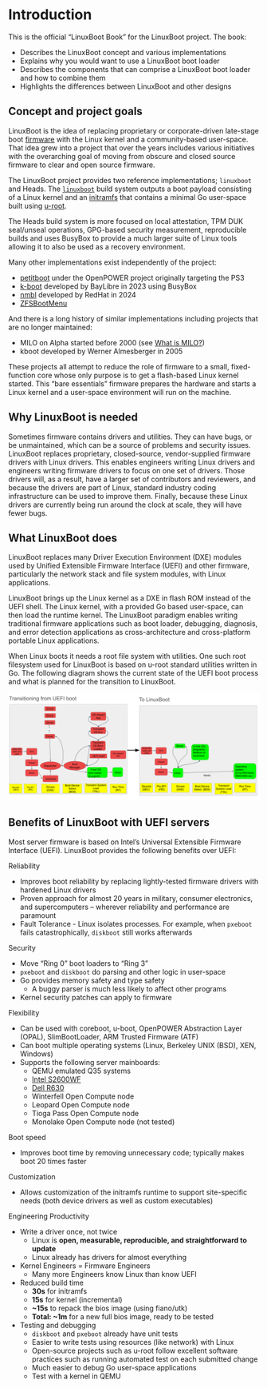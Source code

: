 # Introduction

This is the official “LinuxBoot Book” for the LinuxBoot project. The book:

* Describes the LinuxBoot concept and various implementations
* Explains why you would want to use a LinuxBoot boot loader
* Describes the components that can comprise a LinuxBoot boot loader and how to
  combine them
* Highlights the differences between LinuxBoot and other designs

## Concept and project goals

LinuxBoot is the idea of replacing proprietary or corporate-driven late-stage
boot [firmware](./glossary.md) with the Linux kernel and a community-based
user-space. That idea grew into a project that over the years includes various
initiatives with the overarching goal of moving from obscure and closed source
firmware to clear and open source firmware.

The LinuxBoot project provides two reference implementations; `linuxboot` and
Heads. The [`linuxboot`](https://github.com/linuxboot/linuxboot) build system
outputs a boot payload consisting of a Linux kernel and an
[initramfs](https://de.wikipedia.org/wiki/Initramfs) that contains a minimal
Go user-space built using [u-root](https://github.com/u-root/u-root).

The Heads build system is more focused on local attestation, TPM DUK
seal/unseal operations, GPG-based security measurement, reproducible builds and
uses BusyBox to provide a much larger suite of Linux tools allowing it to also
be used as a recovery environment.

Many other implementations exist independently of the project:

* [petitboot](https://github.com/open-power/petitboot) under the OpenPOWER
  project originally targeting the PS3
* [k-boot](https://github.com/BayLibre/k-boot) developed by BayLibre in 2023
  using BusyBox
* [nmbl](https://github.com/rhboot/nmbl-poc) developed by RedHat in 2024
* [ZFSBootMenu](https://docs.zfsbootmenu.org/en/latest)

And there is a long history of similar implementations including projects that
are no longer maintained:

* MILO on Alpha started before 2000 (see [What is
  MILO?](https://tldp.org/HOWTO/MILO-HOWTO/what-section.html))
* kboot developed by Werner Almesberger in 2005

These projects all attempt to reduce the role of firmware to a small,
fixed-function core whose only purpose is to get a flash-based Linux kernel
started. This “bare essentials” firmware prepares the hardware and starts a
Linux kernel and a user-space environment will run on the machine.

## Why LinuxBoot is needed

Sometimes firmware contains drivers and utilities. They can have bugs, or be
unmaintained, which can be a source of problems and security issues. LinuxBoot
replaces proprietary, closed-source, vendor-supplied firmware drivers with
Linux drivers. This enables engineers writing Linux drivers and engineers
writing firmware drivers to focus on one set of drivers. Those drivers will, as
a result, have a larger set of contributors and reviewers, and because the
drivers are part of Linux, standard industry coding infrastructure can be used
to improve them. Finally, because these Linux drivers are currently being run
around the clock at scale, they will have fewer bugs.

## What LinuxBoot does

LinuxBoot replaces many Driver Execution Environment (DXE) modules used by
Unified Extensible Firmware Interface (UEFI) and other firmware, particularly
the network stack and file system modules, with Linux applications.

LinuxBoot brings up the Linux kernel as a DXE in flash ROM instead of the UEFI
shell. The Linux kernel, with a provided Go based user-space, can then load the
runtime kernel. The LinuxBoot paradigm enables writing traditional firmware
applications such as boot loader, debugging, diagnosis, and error detection
applications as cross-architecture and cross-platform portable Linux
applications.

When Linux boots it needs a root file system with utilities. One such root
filesystem used for LinuxBoot is based on u-root standard utilities written in
Go. The following diagram shows the current state of the UEFI boot process and
what is planned for the transition to LinuxBoot.

[![comparison of UEFI boot and LinuxBoot](./images/UEFI-versus-LinuxBoot.svg)](./images/UEFI-versus-LinuxBoot.svg)

## Benefits of LinuxBoot with UEFI servers

Most server firmware is based on Intel’s Universal Extensible Firmware
Interface (UEFI). LinuxBoot provides the following benefits over UEFI:

Reliability

* Improves boot reliability by replacing lightly-tested firmware drivers with
  hardened Linux drivers
* Proven approach for almost 20 years in military, consumer electronics, and
  supercomputers – wherever reliability and performance are paramount
* Fault Tolerance - Linux isolates processes. For example, when `pxeboot`
  fails catastrophically, `diskboot` still works afterwards

Security

* Move “Ring 0” boot loaders to “Ring 3”
* `pxeboot` and `diskboot` do parsing and other logic in user-space
* Go provides memory safety and type safety
  * A buggy parser is much less likely to affect other programs
* Kernel security patches can apply to firmware

Flexibility

* Can be used with coreboot, u-boot, OpenPOWER Abstraction Layer (OPAL),
  SlimBootLoader, ARM Trusted Firmware (ATF)
* Can boot multiple operating systems (Linux, Berkeley UNIX (BSD), XEN,
  Windows)
* Supports the following server mainboards:
  * QEMU emulated Q35 systems
  * [Intel S2600WF](https://trmm.net/S2600wf)
  * [Dell R630](https://trmm.net/NERF)
  * Winterfell Open Compute node
  * Leopard Open Compute node
  * Tioga Pass Open Compute node
  * Monolake Open Compute node (not tested)

Boot speed

* Improves boot time by removing unnecessary code; typically makes boot 20
  times faster

Customization

* Allows customization of the initramfs runtime to support site-specific needs
  (both device drivers as well as custom executables)

Engineering Productivity

* Write a driver once, not twice
  * Linux is **open, measurable, reproducible, and straightforward to update**
  * Linux already has drivers for almost everything
* Kernel Engineers = Firmware Engineers
  * Many more Engineers know Linux than know UEFI
* Reduced build time
  * **30s** for initramfs
  * **15s** for kernel (incremental)
  * **~15s** to repack the bios image (using fiano/utk)
  * **Total: ~1m** for a new full bios image, ready to be tested
* Testing and debugging
  * `diskboot` and `pxeboot` already have unit tests
  * Easier to write tests using resources (like network) with Linux
  * Open-source projects such as u-root follow excellent software practices
    such as running automated test on each submitted change
  * Much easier to debug Go user-space applications
  * Test with a kernel in QEMU
